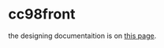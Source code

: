 cc98front
=========

the designing documentaition is on [this page](http://jamesruan.github.io/cc98front/design.html).
